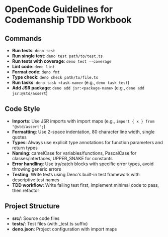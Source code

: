 # OpenCode Guidelines for Codemanship TDD Workbook

## Commands
- **Run tests**: `deno test`
- **Run single test**: `deno test path/to/test.ts`
- **Run tests with coverage**: `deno test --coverage`
- **Lint code**: `deno lint`
- **Format code**: `deno fmt`
- **Type check**: `deno check path/to/file.ts`
- **Run tasks**: `deno task <task-name>` (e.g., `deno task test`)
- **Add JSR package**: `deno add jsr:<package-name>` (e.g., `deno add jsr:@std/assert`)

## Code Style
- **Imports**: Use JSR imports with import maps (e.g., `import { x } from "@std/assert";`)
- **Formatting**: Use 2-space indentation, 80 character line width, single quotes
- **Types**: Always use explicit type annotations for function parameters and return types
- **Naming**: camelCase for variables/functions, PascalCase for classes/interfaces, UPPER_SNAKE for constants
- **Error handling**: Use try/catch blocks with specific error types, avoid throwing generic errors
- **Testing**: Write tests using Deno's built-in test framework with descriptive test names
- **TDD workflow**: Write failing test first, implement minimal code to pass, then refactor

## Project Structure
- **src/**: Source code files
- **tests/**: Test files (with _test.ts suffix)
- **deno.json**: Project configuration with import maps